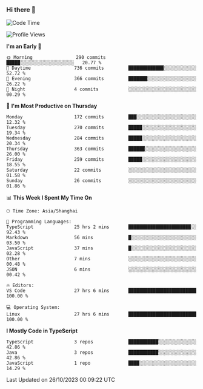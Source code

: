 ### Hi there 👋

<!--
**waynelwz/waynelwz** is a ✨ _special_ ✨ repository because its `README.md` (this file) appears on your GitHub profile.

Here are some ideas to get you started:

- 🔭 I’m currently working on ...
- 🌱 I’m currently learning ...
- 👯 I’m looking to collaborate on ...
- 🤔 I’m looking for help with ...
- 💬 Ask me about ...
- 📫 How to reach me: ...
- 😄 Pronouns: ...
- ⚡ Fun fact: ...
-->

<!--START_SECTION:waka-->
![Code Time](http://img.shields.io/badge/Code%20Time-2%2C059%20hrs%205%20mins-blue)

![Profile Views](http://img.shields.io/badge/Profile%20Views-0-blue)

**I'm an Early 🐤** 

```text
🌞 Morning                290 commits         █████░░░░░░░░░░░░░░░░░░░░   20.77 % 
🌆 Daytime                736 commits         █████████████░░░░░░░░░░░░   52.72 % 
🌃 Evening                366 commits         ███████░░░░░░░░░░░░░░░░░░   26.22 % 
🌙 Night                  4 commits           ░░░░░░░░░░░░░░░░░░░░░░░░░   00.29 % 
```
📅 **I'm Most Productive on Thursday** 

```text
Monday                   172 commits         ███░░░░░░░░░░░░░░░░░░░░░░   12.32 % 
Tuesday                  270 commits         █████░░░░░░░░░░░░░░░░░░░░   19.34 % 
Wednesday                284 commits         █████░░░░░░░░░░░░░░░░░░░░   20.34 % 
Thursday                 363 commits         ██████░░░░░░░░░░░░░░░░░░░   26.00 % 
Friday                   259 commits         █████░░░░░░░░░░░░░░░░░░░░   18.55 % 
Saturday                 22 commits          ░░░░░░░░░░░░░░░░░░░░░░░░░   01.58 % 
Sunday                   26 commits          ░░░░░░░░░░░░░░░░░░░░░░░░░   01.86 % 
```


📊 **This Week I Spent My Time On** 

```text
🕑︎ Time Zone: Asia/Shanghai

💬 Programming Languages: 
TypeScript               25 hrs 2 mins       ███████████████████████░░   92.43 % 
Markdown                 56 mins             █░░░░░░░░░░░░░░░░░░░░░░░░   03.50 % 
JavaScript               37 mins             █░░░░░░░░░░░░░░░░░░░░░░░░   02.28 % 
Other                    7 mins              ░░░░░░░░░░░░░░░░░░░░░░░░░   00.48 % 
JSON                     6 mins              ░░░░░░░░░░░░░░░░░░░░░░░░░   00.42 % 

🔥 Editors: 
VS Code                  27 hrs 6 mins       █████████████████████████   100.00 % 

💻 Operating System: 
Linux                    27 hrs 6 mins       █████████████████████████   100.00 % 
```

**I Mostly Code in TypeScript** 

```text
TypeScript               3 repos             ███████████░░░░░░░░░░░░░░   42.86 % 
Java                     3 repos             ███████████░░░░░░░░░░░░░░   42.86 % 
JavaScript               1 repo              ████░░░░░░░░░░░░░░░░░░░░░   14.29 % 
```




 Last Updated on 26/10/2023 00:09:22 UTC
<!--END_SECTION:waka-->

